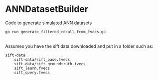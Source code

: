 # ANNDatasetBuilder
Code to generate simulated ANN datasets

`go run generate_filtered_recall_from_fvecs.go`

<br />
Assumes you have the sift data downloaded and put in a folder such as:

```
sift-data
    sift-data/sift_base.fvecs
    sift-data/sift_groundtruth.ivecs
    sift_learn.fvecs
    sift_query.fvecs
```
